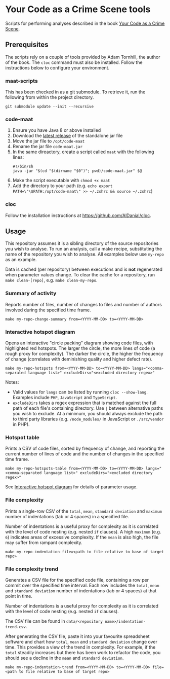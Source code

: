 # Your Code as a Crime Scene tools

Scripts for performing analyses described in the book [Your Code as a Crime Scene](https://pragprog.com/titles/atcrime/your-code-as-a-crime-scene/).

## Prerequisites

The scripts rely on a couple of tools provided by Adam Tornhill, the author of the book. The `cloc` command must also be installed. Follow the instructions below to configure your environment.

### maat-scripts

This has been checked in as a git submodule. To retrieve it, run the following from within the project directory.

```commandline
git submodule update --init --recursive
```

### code-maat

1. Ensure you have Java 8 or above installed
2. Download the [latest release](https://github.com/adamtornhill/code-maat/releases) of the standalone jar file
3. Move the jar file to `/opt/code-maat`
4. Rename the jar file `code-maat.jar`
5. In the same direactory, create a script called `maat` with the following lines:
    ```shell
    #!/bin/sh
    java -jar "$(cd "$(dirname "$0")"; pwd)/code-maat.jar" $@
   ```
6. Make the script executable with `chmod +x maat`
7. Add the directory to your path (e.g. `echo export PATH=\"\$PATH:/opt/code-maat\" >> ~/.zshrc && source ~/.zshrc`)

### cloc

Follow the installation instructions at https://github.com/AlDanial/cloc.

## Usage

This repository assumes it is a sibling directory of the source repositories you wish to analyse. To run an analysis, call a make recipe, substituting the name of the repository you wish to analyse. All examples below use `my-repo` as an example.

Data is cached (per repository) between executions and is **not** regenerated when parameter values change. To clear the cache for a repository, run `make clean-[repo]`, e.g. `make clean-my-repo`. 

### Summary of activity
Reports number of files, number of changes to files and number of authors involved during the specified time frame.
```shell
make my-repo-change-summary from=<YYYY-MM-DD> to=<YYYY-MM-DD>
```

### Interactive hotspot diagram
Opens an interactive "circle packing" diagram showing code files, with highlighted red hotspots. The larger the circle, the more lines of code (a rough proxy for complexity). The darker the circle, the higher the frequency of change (correlates with deminishing quality and higher defect rate).
```shell
make my-repo-hotspots from=<YYYY-MM-DD> to=<YYYY-MM-DD> langs="<comma-separated language list>" excludeDirs="<excluded directory regex>"
```
Notes:
- Valid values for `langs` can be listed by running `cloc --show-lang`. Examples include `PHP`, `JavaScript` and `TypeScript`.
- `excludeDirs` takes a regex expression that is matched against the full path of each file's containing directory. Use `|` between alternative paths you wish to exclude. At a minimum, you should always exclude the path to third party libraries (e.g. `/node_modules/` in JavaScript or `./src/vendor` in PHP).  

### Hotspot table
Prints a CSV of code files, sorted by frequency of change, and reporting the current number of lines of code and the number of changes in the specified time frame.
```shell
make my-repo-hotspots-table from=<YYYY-MM-DD> to=<YYYY-MM-DD> langs="<comma-separated language list>" excludeDirs="<excluded directory regex>"
```
See [Interactive hotspot diagram](#interactive-hotspot-diagram) for details of parameter usage.

### File complexity
Prints a single-row CSV of the `total`, `mean`, `standard deviation` and `maximum` number of indentations (tab or 4 spaces) in a specified file.

Number of indentations is a useful proxy for complexity as it is correlated with the level of code nesting (e.g. nested `if` clauses). A high `maximum` (e.g. `6`) indicates areas of excessive complexity. If the `mean` is also high, the file may suffer from rampant complexity.
```shell
make my-repo-indentation file=<path to file relative to base of target repo>
```

### File complexity trend
Generates a CSV file for the specified code file, containing a row per commit over the specified time interval. Each row includes the `total`, `mean` and `standard deviation` number of indentations (tab or 4 spaces) at that point in time.

Number of indentations is a useful proxy for complexity as it is correlated with the level of code nesting (e.g. nested `if` clauses).

The CSV file can be found in `data/<repository name>/indentation-trend.csv`.

After generating the CSV file, paste it into your favourite spreadsheet software and chart how `total`, `mean` and `standard deviation` change over time. This provides a view of the trend in complexity. For example, if the `total` steadily increases but there has been work to refactor the code, you should see a decline in the `mean` and `standard deviation`.
```shell
make my-repo-indentation-trend from=<YYYY-MM-DD> to=<YYYY-MM-DD> file=<path to file relative to base of target repo>
```